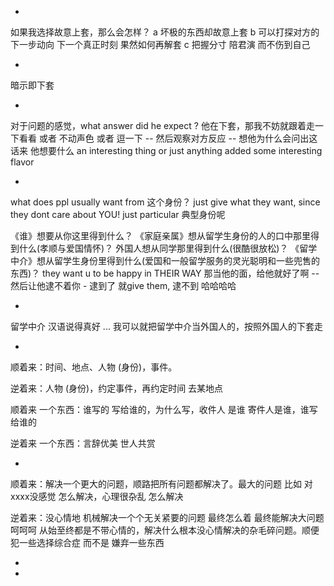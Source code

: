 
-

如果我选择故意上套，那么会怎样？ 
a 坏极的东西却故意上套
b 可以打探对方的下一步动向 下一个真正时刻 果然如何再解套
c 把握分寸 陪君演 而不伤到自己

-

暗示即下套

-

对于问题的感觉，what answer did he expect ? 他在下套，那我不妨就跟着走一下看看 或者 不动声色 或者 逗一下 -- 然后观察对方反应 -- 想他为什么会问出这话来 他想要什么 an interesting thing or just anything added some interesting flavor

-

what does ppl usually want from 这个身份？ just give what they want, since they dont care about YOU! just particular 典型身份呢

《谁》想要从你这里得到什么？ 《家庭亲属》想从留学生身份的人的口中那里得到什么(孝顺与爱国情怀)？ 外国人想从同学那里得到什么(很酷很放松)？ 《留学中介》想从留学生身份里得到什么(爱国和一般留学服务的灵光聪明和一些兜售的东西)？   they want u to be happy in THEIR WAY 那当他的面，给他就好了啊 -- 然后让他逮不着你 - 逮到了 就give them, 逮不到 哈哈哈哈

-

留学中介 汉语说得真好 ... 我可以就把留学中介当外国人的，按照外国人的下套走

-

顺着来：时间、地点、人物 (身份)，事件。

逆着来：人物 (身份)，约定事件，再约定时间 去某地点

顺着来 一个东西：谁写的 写给谁的，为什么写，收件人 是谁 寄件人是谁，谁写给谁的

逆着来 一个东西：言辞优美 世人共赏

-

顺着来：解决一个更大的问题，顺路把所有问题都解决了。最大的问题 比如 对xxxx没感觉 怎么解决，心理很杂乱 怎么解决

逆着来：没心情地 机械解决一个个无关紧要的问题 最终怎么着 最终能解决大问题呵呵呵 从始至终都是不带心情的，解决什么根本没心情解决的杂毛碎问题。顺便犯一些选择综合症 而不是 嫌弃一些东西

-





-

